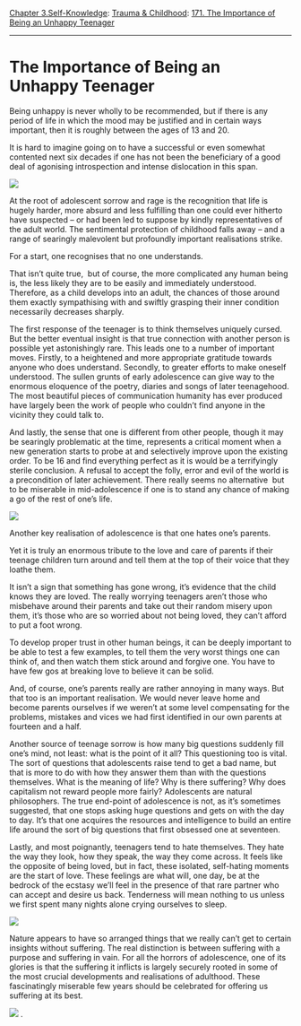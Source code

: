 [Chapter 3.Self-Knowledge](https://www.theschooloflife.com/thebookoflife/category/self-knowledge/): [Trauma & Childhood](https://www.theschooloflife.com/thebookoflife/category/self-knowledge/trauma-childhood/): [171. The Importance of Being an Unhappy Teenager](https://www.theschooloflife.com/thebookoflife/the-importance-of-being-an-unhappy-teenager/)

* * *

# The Importance of Being an Unhappy Teenager

Being unhappy is never wholly to be recommended, but if there is any period of life in which the mood may be justified and in certain ways important, then it is roughly between the ages of 13 and 20.

It is hard to imagine going on to have a successful or even somewhat contented next six decades if one has not been the beneficiary of a good deal of agonising introspection and intense dislocation in this span.

![](https://s-media-cache-ak0.pinimg.com/originals/00/ae/96/00ae964b2b1ea449710010b4e05aad21.jpg)

At the root of adolescent sorrow and rage is the recognition that life is hugely harder, more absurd and less fulfilling than one could ever hitherto have suspected – or had been led to suppose by kindly representatives of the adult world. The sentimental protection of childhood falls away – and a range of searingly malevolent but profoundly important realisations strike.

For a start, one recognises that no one understands.

That isn’t quite true, &nbsp;but of course, the more complicated any human being is, the less likely they are to be easily and immediately understood. Therefore, as a child develops into an adult, the chances of those around them exactly sympathising with and swiftly grasping their inner condition necessarily decreases sharply.

The first response of the teenager is to think themselves uniquely cursed. But the better eventual insight is that true connection with another person is possible yet astonishingly rare. This leads one to a number of important moves. Firstly, to a heightened and more appropriate gratitude towards anyone who does understand. Secondly, to greater efforts to make oneself understood. The sullen grunts of early adolescence can give way to the enormous eloquence of the poetry, diaries and songs of later teenagehood. The most beautiful pieces of communication humanity has ever produced have largely been the work of people who couldn’t find anyone in the vicinity they could talk to.

And lastly, the sense that one is different from other people, though it may be searingly problematic at the time, represents a critical moment when a new generation starts to probe at and selectively improve upon the existing order. To be 16 and find everything perfect as it is would be a terrifyingly sterile conclusion. A refusal to accept the folly, error and evil of the world is a precondition of later achievement. There really seems no alternative &nbsp;but to be miserable in mid-adolescence if one is to stand any chance of making a go of the rest of one’s life.

![](https://uploads5.wikiart.org/images/theo-van-rysselberghe/portrait-of-a-young-girl-in-red.jpg)

Another key realisation of adolescence is that one hates one’s parents.

Yet it is truly an enormous tribute to the love and care of parents if their teenage children turn around and tell them at the top of their voice that they loathe them.

It isn’t a sign that something has gone wrong, it’s evidence that the child knows they are loved. The really worrying teenagers aren’t those who misbehave around their parents and take out their random misery upon them, it’s those who are so worried about not being loved, they can’t afford to put a foot wrong.

To develop proper trust in other human beings, it can be deeply important to be able to test a few examples, to tell them the very worst things one can think of, and then watch them stick around and forgive one. You have to have few gos at breaking love to believe it can be solid.

And, of course, one’s parents really are rather annoying in many ways. But that too is an important realisation. We would never leave home and become parents ourselves if we weren’t at some level compensating for the problems, mistakes and vices we had first identified in our own parents at fourteen and a half.

Another source of teenage sorrow is how many big questions suddenly fill one’s mind, not least: what is the point of it all? This questioning too is vital. The sort of questions that adolescents raise tend to get a bad name, but that is more to do with how they answer them than with the questions themselves. What is the meaning of life? Why is there suffering? Why does capitalism not reward people more fairly? Adolescents are natural philosophers. The true end-point of adolescence is not, as it’s sometimes suggested, that one stops asking huge questions and gets on with the day to day. It’s that one acquires the resources and intelligence to build an entire life around the sort of big questions that first obsessed one at seventeen.

Lastly, and most poignantly, teenagers tend to hate themselves. They hate the way they look, how they speak, the way they come across. It feels like the opposite of being loved, but in fact, these isolated, self-hating moments are the start of love. These feelings are what will, one day, be at the bedrock of the ecstasy we’ll feel in the presence of that rare partner who can accept and desire us back. Tenderness will mean nothing to us unless we first spent many nights alone crying ourselves to sleep.

![](https://www.literatuurgeschiedenis.nl/afbgroot/lg_755.jpg)

Nature appears to have so arranged things that we really can’t get to certain insights without suffering. The real distinction is between suffering with a purpose and suffering in vain. For all the horrors of adolescence, one of its glories is that the suffering it inflicts is largely securely rooted in some of the most crucial developments and realisations of adulthood. These fascinatingly miserable few years should be celebrated for offering us suffering at its best.

[![](https://img.youtube.com/vi/zcUI1Hk0GRU/0.jpg)](https://www.youtube.com/embed/zcUI1Hk0GRU '')
.
